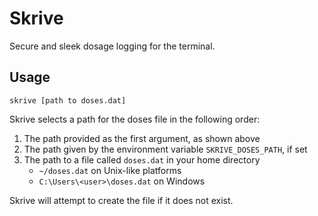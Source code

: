 # Skrive
Secure and sleek dosage logging for the terminal.

## Usage
`skrive [path to doses.dat]`

Skrive selects a path for the doses file in the following order:

1. The path provided as the first argument, as shown above
2. The path given by the environment variable `SKRIVE_DOSES_PATH`, if set
3. The path to a file called `doses.dat` in your home directory
    - `~/doses.dat` on Unix-like platforms
    - `C:\Users\<user>\doses.dat` on Windows

Skrive will attempt to create the file if it does not exist.
